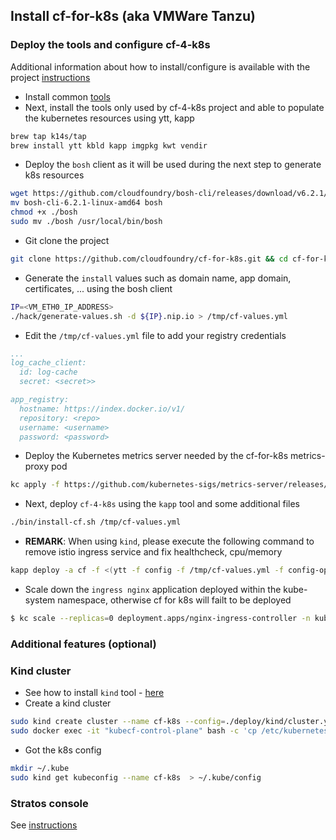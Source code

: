 ## Install cf-for-k8s (aka VMWare Tanzu)

### Deploy the tools and configure cf-4-k8s

Additional information about how to install/configure is available with the project [instructions](https://github.com/cloudfoundry/cf-for-k8s/blob/master/docs/deploy.md)

- Install common [tools](TOOLS.md)
- Next, install the tools only used by cf-4-k8s project and able to populate the kubernetes resources using ytt, kapp

```bash
brew tap k14s/tap
brew install ytt kbld kapp imgpkg kwt vendir
```

- Deploy the `bosh` client as it will be used during the next step to generate k8s resources
```bash
wget https://github.com/cloudfoundry/bosh-cli/releases/download/v6.2.1/bosh-cli-6.2.1-linux-amd64
mv bosh-cli-6.2.1-linux-amd64 bosh
chmod +x ./bosh
sudo mv ./bosh /usr/local/bin/bosh
```

- Git clone the project
```bash
git clone https://github.com/cloudfoundry/cf-for-k8s.git && cd cf-for-k8s
```

- Generate the `install` values such as domain name, app domain, certificates, ... using the bosh client 
```bash
IP=<VM_ETH0_IP_ADDRESS>
./hack/generate-values.sh -d ${IP}.nip.io > /tmp/cf-values.yml
```
- Edit the `/tmp/cf-values.yml` file to add your registry credentials
```yaml
...
log_cache_client:
  id: log-cache
  secret: <secret>>

app_registry:
  hostname: https://index.docker.io/v1/
  repository: <repo>
  username: <username>
  password: <password>
```

- Deploy the Kubernetes metrics server needed by the cf-for-k8s metrics-proxy pod
```bash
kc apply -f https://github.com/kubernetes-sigs/metrics-server/releases/download/v0.3.6/components.yaml
```

- Next, deploy `cf-4-k8s` using the `kapp` tool and some additional files
```bash
./bin/install-cf.sh /tmp/cf-values.yml
```
- **REMARK**: When using `kind`, please execute the following command to remove istio ingress service and fix healthcheck, cpu/memory
```bash
kapp deploy -a cf -f <(ytt -f config -f /tmp/cf-values.yml -f config-optional/remove-resource-requirements.yml -f config-optional/remove-ingressgateway-service.yml)
```

- Scale down the `ingress nginx` application deployed within the kube-system namespace, otherwise cf for k8s will failt to be deployed
```bash
$ kc scale --replicas=0 deployment.apps/nginx-ingress-controller -n kube-system
``` 

### Additional features (optional)

### Kind cluster

- See how to install `kind` tool - [here](KIND.md)
- Create a kind cluster
```bash
sudo kind create cluster --name cf-k8s --config=./deploy/kind/cluster.yml
sudo docker exec -it "kubecf-control-plane" bash -c 'cp /etc/kubernetes/pki/ca.crt /etc/ssl/certs/ && update-ca-certificates && (systemctl list-units | grep containerd > /dev/null && systemctl restart containerd)'
```
- Got the k8s config
```bash
mkdir ~/.kube
sudo kind get kubeconfig --name cf-k8s  > ~/.kube/config
```

### Stratos console 

See [instructions](OTHERS.md)

